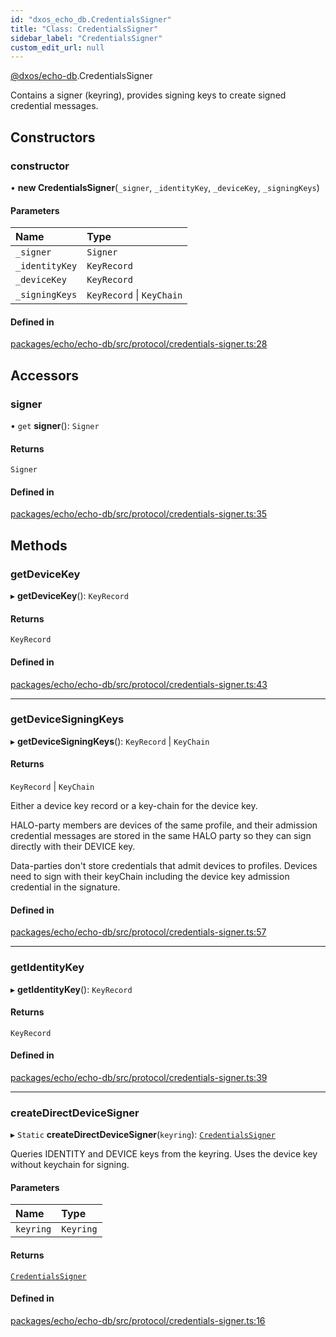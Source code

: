 ```yaml
---
id: "dxos_echo_db.CredentialsSigner"
title: "Class: CredentialsSigner"
sidebar_label: "CredentialsSigner"
custom_edit_url: null
---
```


[@dxos/echo-db](../modules/dxos_echo_db.md).CredentialsSigner

Contains a signer (keyring), provides signing keys to create signed credential messages.

## Constructors

### constructor

• **new CredentialsSigner**(`_signer`, `_identityKey`, `_deviceKey`, `_signingKeys`)

#### Parameters

| Name | Type |
| :------ | :------ |
| `_signer` | `Signer` |
| `_identityKey` | `KeyRecord` |
| `_deviceKey` | `KeyRecord` |
| `_signingKeys` | `KeyRecord` \| `KeyChain` |

#### Defined in

[packages/echo/echo-db/src/protocol/credentials-signer.ts:28](https://github.com/dxos/protocols/blob/6f4c34af3/packages/echo/echo-db/src/protocol/credentials-signer.ts#L28)

## Accessors

### signer

• `get` **signer**(): `Signer`

#### Returns

`Signer`

#### Defined in

[packages/echo/echo-db/src/protocol/credentials-signer.ts:35](https://github.com/dxos/protocols/blob/6f4c34af3/packages/echo/echo-db/src/protocol/credentials-signer.ts#L35)

## Methods

### getDeviceKey

▸ **getDeviceKey**(): `KeyRecord`

#### Returns

`KeyRecord`

#### Defined in

[packages/echo/echo-db/src/protocol/credentials-signer.ts:43](https://github.com/dxos/protocols/blob/6f4c34af3/packages/echo/echo-db/src/protocol/credentials-signer.ts#L43)

___

### getDeviceSigningKeys

▸ **getDeviceSigningKeys**(): `KeyRecord` \| `KeyChain`

#### Returns

`KeyRecord` \| `KeyChain`

Either a device key record or a key-chain for the device key.

HALO-party members are devices of the same profile,
and their admission credential messages are stored in the same HALO party
so they can sign directly with their DEVICE key.

Data-parties don't store credentials that admit devices to profiles.
Devices need to sign with their keyChain including the device key admission credential in the signature.

#### Defined in

[packages/echo/echo-db/src/protocol/credentials-signer.ts:57](https://github.com/dxos/protocols/blob/6f4c34af3/packages/echo/echo-db/src/protocol/credentials-signer.ts#L57)

___

### getIdentityKey

▸ **getIdentityKey**(): `KeyRecord`

#### Returns

`KeyRecord`

#### Defined in

[packages/echo/echo-db/src/protocol/credentials-signer.ts:39](https://github.com/dxos/protocols/blob/6f4c34af3/packages/echo/echo-db/src/protocol/credentials-signer.ts#L39)

___

### createDirectDeviceSigner

▸ `Static` **createDirectDeviceSigner**(`keyring`): [`CredentialsSigner`](dxos_echo_db.CredentialsSigner.md)

Queries IDENTITY and DEVICE keys from the keyring.
Uses the device key without keychain for signing.

#### Parameters

| Name | Type |
| :------ | :------ |
| `keyring` | `Keyring` |

#### Returns

[`CredentialsSigner`](dxos_echo_db.CredentialsSigner.md)

#### Defined in

[packages/echo/echo-db/src/protocol/credentials-signer.ts:16](https://github.com/dxos/protocols/blob/6f4c34af3/packages/echo/echo-db/src/protocol/credentials-signer.ts#L16)
